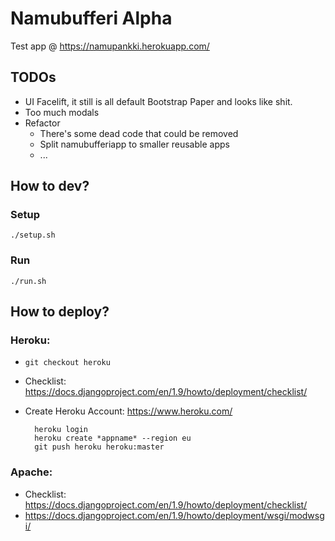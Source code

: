 # Namubufferi Alpha
Test app @ https://namupankki.herokuapp.com/

## TODOs
* UI Facelift, it still is all default Bootstrap Paper and looks like shit.
* Too much modals
* Refactor
    * There's some dead code that could be removed
    * Split namubufferiapp to smaller reusable apps
    * ...

## How to dev?
### Setup
    ./setup.sh
### Run
    ./run.sh

## How to deploy?
### Heroku:
* `git checkout heroku`
* Checklist: https://docs.djangoproject.com/en/1.9/howto/deployment/checklist/
* Create Heroku Account: https://www.heroku.com/

        heroku login
        heroku create *appname* --region eu  
        git push heroku heroku:master

### Apache:
* Checklist: https://docs.djangoproject.com/en/1.9/howto/deployment/checklist/
* https://docs.djangoproject.com/en/1.9/howto/deployment/wsgi/modwsgi/

